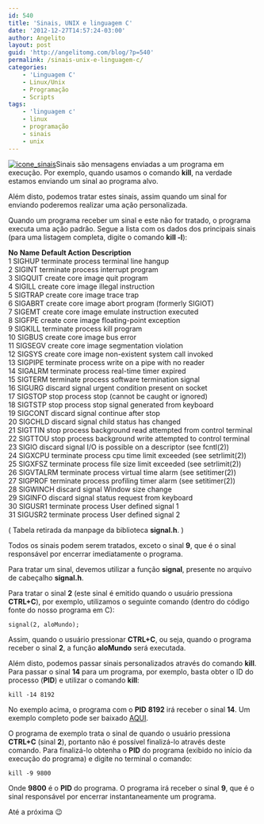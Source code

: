 ```yaml
---
id: 540
title: 'Sinais, UNIX e linguagem C'
date: '2012-12-27T14:57:24-03:00'
author: Angelito
layout: post
guid: 'http://angelitomg.com/blog/?p=540'
permalink: /sinais-unix-e-linguagem-c/
categories:
    - 'Linguagem C'
    - Linux/Unix
    - Programação
    - Scripts
tags:
    - 'linguagem c'
    - linux
    - programação
    - sinais
    - unix
---
```


[![icone_sinais](http://angelitomg.github.io/wp-content/uploads/2012/12/sinais.png)](http://angelitomg.github.io/wp-content/uploads/2012/12/sinais.png)Sinais são mensagens enviadas a um programa em execução. Por exemplo, quando usamos o comando **kill**, na verdade estamos enviando um sinal ao programa alvo.

Além disto, podemos tratar estes sinais, assim quando um sinal for enviando poderemos realizar uma ação personalizada.

Quando um programa receber um sinal e este não for tratado, o programa executa uma ação padrão. Segue a lista com os dados dos principais sinais (para uma listagem completa, digite o comando **kill -l**):

**No** **Name** **Default Action**  **Description**  
1 SIGHUP terminate process terminal line hangup  
2 SIGINT terminate process interrupt program  
3 SIGQUIT create core image quit program  
4 SIGILL create core image illegal instruction  
5 SIGTRAP create core image trace trap  
6 SIGABRT create core image abort program (formerly SIGIOT)  
7 SIGEMT create core image emulate instruction executed  
8 SIGFPE create core image floating-point exception  
9 SIGKILL terminate process kill program  
10 SIGBUS create core image bus error  
11 SIGSEGV create core image segmentation violation  
12 SIGSYS create core image non-existent system call invoked  
13 SIGPIPE terminate process write on a pipe with no reader  
14 SIGALRM terminate process real-time timer expired  
15 SIGTERM terminate process software termination signal  
16 SIGURG discard signal urgent condition present on socket  
17 SIGSTOP stop process stop (cannot be caught or ignored)  
18 SIGTSTP stop process stop signal generated from keyboard  
19 SIGCONT discard signal continue after stop  
20 SIGCHLD discard signal child status has changed  
21 SIGTTIN stop process background read attempted from control terminal  
22 SIGTTOU stop process background write attempted to control terminal  
23 SIGIO discard signal I/O is possible on a descriptor (see fcntl(2))  
24 SIGXCPU terminate process cpu time limit exceeded (see setrlimit(2))  
25 SIGXFSZ terminate process file size limit exceeded (see setrlimit(2))  
26 SIGVTALRM terminate process virtual time alarm (see setitimer(2))  
27 SIGPROF terminate process profiling timer alarm (see setitimer(2))  
28 SIGWINCH discard signal Window size change  
29 SIGINFO discard signal status request from keyboard  
30 SIGUSR1 terminate process User defined signal 1  
31 SIGUSR2 terminate process User defined signal 2

( Tabela retirada da manpage da biblioteca **signal.h**. )

Todos os sinais podem serem tratados, exceto o sinal **9**, que é o sinal responsável por encerrar imediatamente o programa.

Para tratar um sinal, devemos utilizar a função **signal**, presente no arquivo de cabeçalho **signal.h**.

Para tratar o sinal **2** (este sinal é emitido quando o usuário pressiona **CTRL+C**), por exemplo, utilizamos o seguinte comando (dentro do código fonte do nosso programa em C):

`signal(2, aloMundo);`

Assim, quando o usuário pressionar **CTRL+C**, ou seja, quando o programa receber o sinal **2**, a função **aloMundo** será executada.

Além disto, podemos passar sinais personalizados através do comando **kill**. Para passar o sinal **14** para um programa, por exemplo, basta obter o ID do processo (**PID**) e utilizar o comando **kill**:

`kill -14 8192`

No exemplo acima, o programa com o **PID** **8192** irá receber o sinal **14**. Um exemplo completo pode ser baixado [AQUI](https://angelitomg.github.io/downloads/sinais.c).

O programa de exemplo trata o sinal de quando o usuário pressiona **CTRL+C** (sinal **2**), portanto não é possível finalizá-lo através deste comando. Para finalizá-lo obtenha o **PID** do programa (exibido no início da execução do programa) e digite no terminal o comando:

`kill -9 9800`

Onde **9800** é o **PID** do programa. O programa irá receber o sinal **9**, que é o sinal responsável por encerrar instantaneamente um programa.

Até a próxima 😉